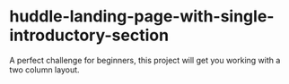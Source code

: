 # huddle-landing-page-with-single-introductory-section
A perfect challenge for beginners, this project will get you working with a two column layout.
